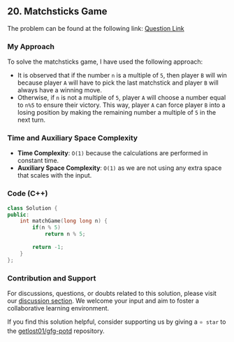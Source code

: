 ## 20. Matchsticks Game

The problem can be found at the following link: [Question Link](https://practice.geeksforgeeks.org/problems/-matchsticks-game4906/1)

### My Approach

To solve the matchsticks game, I have used the following approach:

- It is observed that if the number `n` is a multiple of `5`, then player `B` will win because player `A` will have to pick the last matchstick and player `B` will always have a winning move.
- Otherwise, if `n` is not a multiple of `5`, player `A` will choose a number equal to `n%5` to ensure their victory. This way, player `A` can force player `B` into a losing position by making the remaining number a multiple of `5` in the next turn.

### Time and Auxiliary Space Complexity

- **Time Complexity**: `O(1)` because the calculations are performed in constant time.
- **Auxiliary Space Complexity**: `O(1)` as we are not using any extra space that scales with the input.

### Code (C++)

```cpp
class Solution {
public:
    int matchGame(long long n) {
        if(n % 5)
            return n % 5;
        
        return -1;
    }
};
```

### Contribution and Support

For discussions, questions, or doubts related to this solution, please visit our [discussion section](https://github.com/getlost01/gfg-potd/discussions). We welcome your input and aim to foster a collaborative learning environment.

If you find this solution helpful, consider supporting us by giving a `⭐ star` to the [getlost01/gfg-potd](https://github.com/getlost01/gfg-potd) repository.